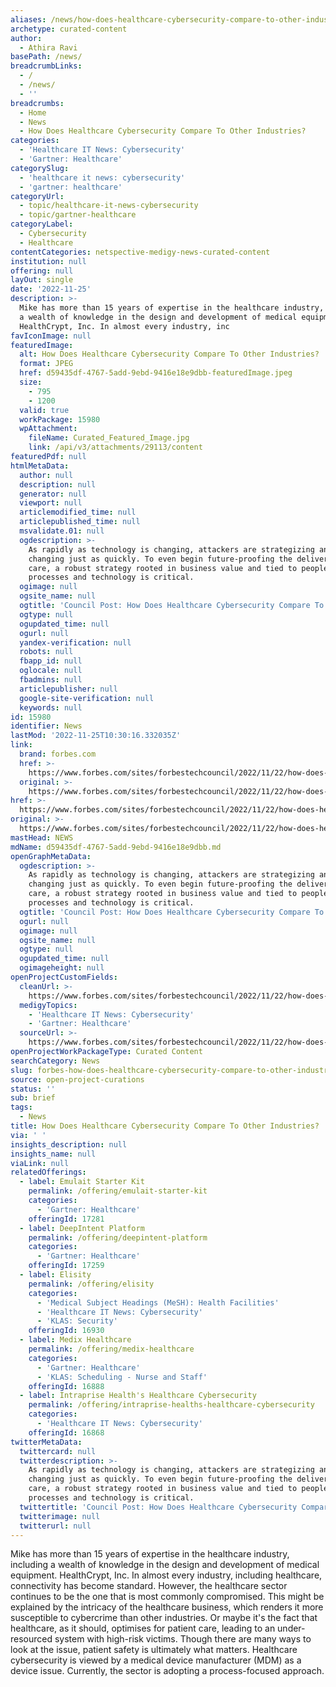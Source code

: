 ```yaml
---
aliases: /news/how-does-healthcare-cybersecurity-compare-to-other-industries
archetype: curated-content
author:
  - Athira Ravi
basePath: /news/
breadcrumbLinks:
  - /
  - /news/
  - ''
breadcrumbs:
  - Home
  - News
  - How Does Healthcare Cybersecurity Compare To Other Industries?
categories:
  - 'Healthcare IT News: Cybersecurity'
  - 'Gartner: Healthcare'
categorySlug:
  - 'healthcare it news: cybersecurity'
  - 'gartner: healthcare'
categoryUrl:
  - topic/healthcare-it-news-cybersecurity
  - topic/gartner-healthcare
categoryLabel:
  - Cybersecurity
  - Healthcare
contentCategories: netspective-medigy-news-curated-content
institution: null
offering: null
layOut: single
date: '2022-11-25'
description: >-
  Mike has more than 15 years of expertise in the healthcare industry, including
  a wealth of knowledge in the design and development of medical equipment.
  HealthCrypt, Inc. In almost every industry, inc
favIconImage: null
featuredImage:
  alt: How Does Healthcare Cybersecurity Compare To Other Industries?
  format: JPEG
  href: d59435df-4767-5add-9ebd-9416e18e9dbb-featuredImage.jpeg
  size:
    - 795
    - 1200
  valid: true
  workPackage: 15980
  wpAttachment:
    fileName: Curated_Featured_Image.jpg
    link: /api/v3/attachments/29113/content
featuredPdf: null
htmlMetaData:
  author: null
  description: null
  generator: null
  viewport: null
  articlemodified_time: null
  articlepublished_time: null
  msvalidate.01: null
  ogdescription: >-
    As rapidly as technology is changing, attackers are strategizing and
    changing just as quickly. To even begin future-proofing the delivery of
    care, a robust strategy rooted in business value and tied to people,
    processes and technology is critical.
  ogimage: null
  ogsite_name: null
  ogtitle: 'Council Post: How Does Healthcare Cybersecurity Compare To Other Industries?'
  ogtype: null
  ogupdated_time: null
  ogurl: null
  yandex-verification: null
  robots: null
  fbapp_id: null
  oglocale: null
  fbadmins: null
  articlepublisher: null
  google-site-verification: null
  keywords: null
id: 15980
identifier: News
lastMod: '2022-11-25T10:30:16.332035Z'
link:
  brand: forbes.com
  href: >-
    https://www.forbes.com/sites/forbestechcouncil/2022/11/22/how-does-healthcare-cybersecurity-compare-to-other-industries/?sh=3acea7713a61
  original: >-
    https://www.forbes.com/sites/forbestechcouncil/2022/11/22/how-does-healthcare-cybersecurity-compare-to-other-industries/?sh=3acea7713a61
href: >-
  https://www.forbes.com/sites/forbestechcouncil/2022/11/22/how-does-healthcare-cybersecurity-compare-to-other-industries/?sh=3acea7713a61
original: >-
  https://www.forbes.com/sites/forbestechcouncil/2022/11/22/how-does-healthcare-cybersecurity-compare-to-other-industries/?sh=3acea7713a61
mastHead: NEWS
mdName: d59435df-4767-5add-9ebd-9416e18e9dbb.md
openGraphMetaData:
  ogdescription: >-
    As rapidly as technology is changing, attackers are strategizing and
    changing just as quickly. To even begin future-proofing the delivery of
    care, a robust strategy rooted in business value and tied to people,
    processes and technology is critical.
  ogtitle: 'Council Post: How Does Healthcare Cybersecurity Compare To Other Industries?'
  ogurl: null
  ogimage: null
  ogsite_name: null
  ogtype: null
  ogupdated_time: null
  ogimageheight: null
openProjectCustomFields:
  cleanUrl: >-
    https://www.forbes.com/sites/forbestechcouncil/2022/11/22/how-does-healthcare-cybersecurity-compare-to-other-industries/?sh=3acea7713a61
  medigyTopics:
    - 'Healthcare IT News: Cybersecurity'
    - 'Gartner: Healthcare'
  sourceUrl: >-
    https://www.forbes.com/sites/forbestechcouncil/2022/11/22/how-does-healthcare-cybersecurity-compare-to-other-industries/?sh=3acea7713a61
openProjectWorkPackageType: Curated Content
searchCategory: News
slug: forbes-how-does-healthcare-cybersecurity-compare-to-other-industries
source: open-project-curations
status: ''
sub: brief
tags:
  - News
title: How Does Healthcare Cybersecurity Compare To Other Industries?
via: ' '
insights_description: null
insights_name: null
viaLink: null
relatedOfferings:
  - label: Emulait Starter Kit
    permalink: /offering/emulait-starter-kit
    categories:
      - 'Gartner: Healthcare'
    offeringId: 17281
  - label: DeepIntent Platform
    permalink: /offering/deepintent-platform
    categories:
      - 'Gartner: Healthcare'
    offeringId: 17259
  - label: Elisity
    permalink: /offering/elisity
    categories:
      - 'Medical Subject Headings (MeSH): Health Facilities'
      - 'Healthcare IT News: Cybersecurity'
      - 'KLAS: Security'
    offeringId: 16930
  - label: Medix Healthcare
    permalink: /offering/medix-healthcare
    categories:
      - 'Gartner: Healthcare'
      - 'KLAS: Scheduling - Nurse and Staff'
    offeringId: 16888
  - label: Intraprise Health's Healthcare Cybersecurity
    permalink: /offering/intraprise-healths-healthcare-cybersecurity
    categories:
      - 'Healthcare IT News: Cybersecurity'
    offeringId: 16868
twitterMetaData:
  twittercard: null
  twitterdescription: >-
    As rapidly as technology is changing, attackers are strategizing and
    changing just as quickly. To even begin future-proofing the delivery of
    care, a robust strategy rooted in business value and tied to people,
    processes and technology is critical.
  twittertitle: 'Council Post: How Does Healthcare Cybersecurity Compare To Other Industries?'
  twitterimage: null
  twitterurl: null
---
```

<p>Mike has more than 15 years of expertise in the healthcare industry, including a wealth of knowledge in the design and development of medical equipment. HealthCrypt, Inc. In almost every industry, including healthcare, connectivity has become standard. However, the healthcare sector continues to be the one that is most commonly compromised. This might be explained by the intricacy of the healthcare business, which renders it more susceptible to cybercrime than other industries. Or maybe it's the fact that healthcare, as it should, optimises for patient care, leading to an under-resourced system with high-risk victims. Though there are many ways to look at the issue, patient safety is ultimately what matters. Healthcare cybersecurity is viewed by a medical device manufacturer (MDM) as a device issue. Currently, the sector is adopting a process-focused approach.</p>